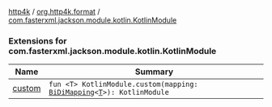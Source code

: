 [http4k](../../index.md) / [org.http4k.format](../index.md) / [com.fasterxml.jackson.module.kotlin.KotlinModule](./index.md)

### Extensions for com.fasterxml.jackson.module.kotlin.KotlinModule

| Name | Summary |
|---|---|
| [custom](custom.md) | `fun <T> KotlinModule.custom(mapping: `[`BiDiMapping`](../../org.http4k.lens/-bi-di-mapping/index.md)`<`[`T`](custom.md#T)`>): KotlinModule` |
